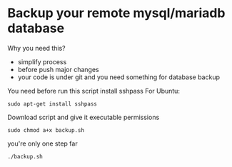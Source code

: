 # Backup your remote mysql/mariadb database 

Why you need this?

* simplify process
* before push major changes
* your code is under git and you need something for database backup

You need before run this script install sshpass
For Ubuntu:
```
sudo apt-get install sshpass
```

Download script and give it executable permissions
```
sudo chmod a+x backup.sh
```

you're only one step far
```
./backup.sh
```
